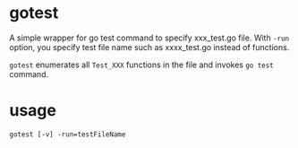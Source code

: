 # gotest
A simple wrapper for go test command to specify xxx_test.go file. With `-run` option, you specify test file name such as xxxx_test.go instead of functions.

`gotest` enumerates all `Test_XXX` functions in the file and invokes `go test` command.

# usage

```
gotest [-v] -run=testFileName
```
